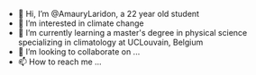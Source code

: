 - 👋 Hi, I’m @AmauryLaridon, a 22 year old student
- 👀 I’m interested in climate change 
- 🌱 I’m currently learning a master's degree in physical science specializing in climatology at UCLouvain, Belgium
- 💞️ I’m looking to collaborate on ...
- 📫 How to reach me ...

<!---
AmauryLaridon/AmauryLaridon is a ✨ special ✨ repository because its `README.md` (this file) appears on your GitHub profile.
You can click the Preview link to take a look at your changes.
--->
